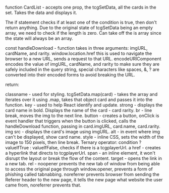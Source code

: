 function CardList - accepts one prop, the tcgSetData, all the cards in the set. Takes the data and displays it. 

The if statement checks if at least one of the condition is true, then don't return anything. Due to the original state of tcgSetData being an empty array, we need to check if the length is zero. Can take off the is array since the state will always be an array.

const handleDownload - function takes in three arguments: imgURL, cardName, and rarity. window.location.href this is used to navigate the browser to a new URL, sends a request to that URL. encodeURIComponent encodes the value of imgURL, cardName, and rarity to make sure they are safely included in the query string, special characters like spaces, &, ? are converted into their encoded forms to avoid breaking the URL.

return:

classname - used for styling.
tcgSetData.map(card) - takes the array and iterates over it using .map, takes that object card and passes it into the function.
key - used to help React identify and update.
strong - displays the card name in bold.
Displays the name of the card - card rarity.
br - line break, moves the img to the next line.
button - creates a button, onClick is event handler that triggers when the button is clicked, calls the handleDownload function, passing in card.imgURL, card.name, card.rarity.
img src - displays the card's image using imgURL.
alt - in event where img can't be displayed, show card name.
style - inline CSS, sets the width of the image to 150 pixels, then line break.
Ternary operator: condition ? valueIfTrue : valueIfFalse, checks if there is a tcgplayerUrl.
a href - creates a hyperlink that directs to tcgplayerUrl.
span - an inline element, it won't disrupt the layout or break the flow of the content.
target - opens the link in a new tab.
rel - noopener prevents the new tab of window from being able to access the original page through window.opener, prevents a form of phishing called tabnabbing. noreferrer prevents browser from sending the Referer header to the new page, it tells the new page what website the user came from, noreferrer prevents that.  